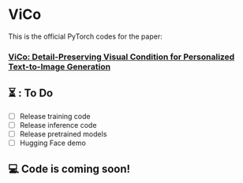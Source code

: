 # ViCo

This is the official PyTorch codes for the paper:

### [**ViCo: Detail-Preserving Visual Condition for Personalized Text-to-Image Generation**]()

## ⏳ : To Do
- [ ] Release training code
- [ ] Release inference code
- [ ] Release pretrained models
- [ ] Hugging Face demo

## 💻 Code is coming soon! 
